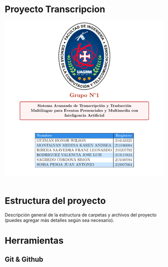 # Proyecto Transcripcion
![](./documentacion/img/caratula.png)
<br/><br/>

# Estructura del proyecto
Descripción general de la estructura de carpetas y archivos del proyecto (puedes agregar más detalles según sea necesario).


# Herramientas
## Git & Github
